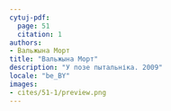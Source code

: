 ```yaml
---
cytuj-pdf:
  page: 51
  citation: 1
authors:
- Вальжына Морт
title: "Вальжына Морт"
description: "У позе пытальніка. 2009"
locale: "be_BY"
images:
- cites/51-1/preview.png
---
```

